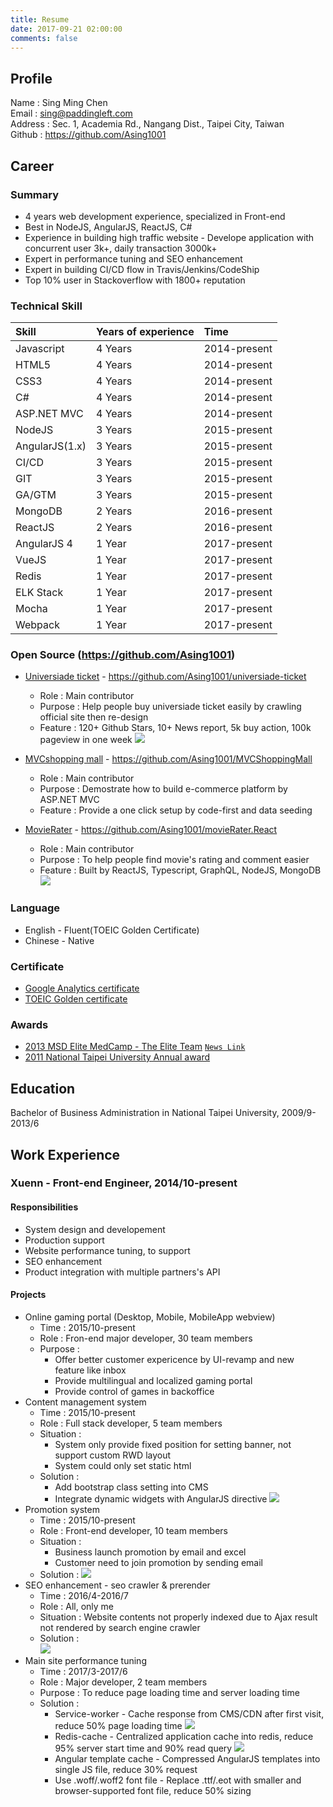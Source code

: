 ```yaml
---
title: Resume
date: 2017-09-21 02:00:00
comments: false
---
```


## Profile

Name : Sing Ming Chen  
Email : sing@paddingleft.com  
Address : Sec. 1, Academia Rd., Nangang Dist., Taipei City, Taiwan  
Github : https://github.com/Asing1001

## Career

### Summary

* 4 years web development experience, specialized in Front-end
* Best in NodeJS, AngularJS, ReactJS, C#
* Experience in building high traffic website - Develope application with concurrent user 3k+, daily transaction 3000k+
* Expert in performance tuning and SEO enhancement
* Expert in building CI/CD flow in Travis/Jenkins/CodeShip
* Top 10% user in Stackoverflow with 1800+ reputation

### Technical Skill

| Skill          | Years of experience | Time         |
| :------------- | :------------------ | :----------- |
| Javascript     | 4 Years             | 2014-present |
| HTML5          | 4 Years             | 2014-present |
| CSS3           | 4 Years             | 2014-present |
| C#             | 4 Years             | 2014-present |
| ASP.NET MVC    | 4 Years             | 2014-present |
| NodeJS         | 3 Years             | 2015-present |
| AngularJS(1.x) | 3 Years             | 2015-present |
| CI/CD          | 3 Years             | 2015-present |
| GIT            | 3 Years             | 2015-present |
| GA/GTM         | 3 Years             | 2015-present |
| MongoDB        | 2 Years             | 2016-present |
| ReactJS        | 2 Years             | 2016-present |
| AngularJS 4    | 1 Year              | 2017-present |
| VueJS          | 1 Year              | 2017-present |
| Redis          | 1 Year              | 2017-present |
| ELK Stack      | 1 Year              | 2017-present |
| Mocha          | 1 Year              | 2017-present |
| Webpack        | 1 Year              | 2017-present |

### Open Source (https://github.com/Asing1001)

* [Universiade ticket](http://ticket.mvrater.com/) - https://github.com/Asing1001/universiade-ticket
  * Role : Main contributor
  * Purpose : Help people buy universiade ticket easily by crawling official site then re-design
  * Feature : 120+ Github Stars, 10+ News report, 5k buy action, 100k pageview in one week
    ![](https://github.com/Asing1001/system-diagrams/blob/master/universiade-ticket.jpg?raw=true)

* [MVCshopping mall](http://wecarestore.azurewebsites.net/) -  https://github.com/Asing1001/MVCShoppingMall
  * Role : Main contributor
  * Purpose : Demostrate how to build e-commerce platform by ASP.NET MVC
  * Feature : Provide a one click setup by code-first and data seeding

* [MovieRater](https://www.mvrater.com/) - https://github.com/Asing1001/movieRater.React
  * Role : Main contributor
  * Purpose : To help people find movie's rating and comment easier
  * Feature : Built by ReactJS, Typescript, GraphQL, NodeJS, MongoDB
    ![](https://github.com/Asing1001/system-diagrams/blob/master/mvrater.jpg?raw=true)

### Language

* English - Fluent(TOEIC Golden Certificate)
* Chinese - Native

### Certificate

* [Google Analytics certificate](https://www.google.com/partners/?hl=zh-TW#i_profile;idtf=100241582365266596912)
* [TOEIC Golden certificate](https://goo.gl/photos/gGjX7pcqvkGqMoZB8)

### Awards

* [2013 MSD Elite MedCamp - The Elite Team](https://goo.gl/photos/kSca7Xf9csrJ2bsd8) [`News Link`](http://bit.ly/1B7iH4H)
* [2011 National Taipei University Annual award](https://goo.gl/photos/QtC9zUMR6qgHiVME7)

## Education

Bachelor of Business Administration in National Taipei University, 2009/9-2013/6

## Work Experience

### Xuenn - Front-end Engineer, 2014/10-present

#### Responsibilities

* System design and developement
* Production support
* Website performance tuning, to support
* SEO enhancement
* Product integration with multiple partners's API

#### Projects

* Online gaming portal (Desktop, Mobile, MobileApp webview)
  * Time : 2015/10-present
  * Role : Fron-end major developer, 30 team members  
  * Purpose :
    * Offer better customer expericence by UI-revamp and new feature like inbox
    * Provide multilingual and localized gaming portal
    * Provide control of games in backoffice
* Content management system
  * Time : 2015/10-present
  * Role : Full stack developer, 5 team members
  * Situation :
    * System only provide fixed position for setting banner, not support custom RWD layout
    * System could only set static html
  * Solution :
    * Add bootstrap class setting into CMS
    * Integrate dynamic widgets with AngularJS directive
    ![](https://github.com/Asing1001/system-diagrams/blob/master/CMS.jpg?raw=true)
* Promotion system
  * Time : 2015/10-present
  * Role : Front-end developer, 10 team members
  * Situation : 
    * Business launch promotion by email and excel
    * Customer need to join promotion by sending email
  * Solution : 
    ![](https://github.com/Asing1001/system-diagrams/blob/master/promotion-uml-uc.jpg?raw=true)
* SEO enhancement - seo crawler & prerender
  * Time : 2016/4-2016/7
  * Role : All, only me
  * Situation : Website contents not properly indexed due to Ajax result not rendered by search engine crawler
  * Solution :  
    ![](https://github.com/Asing1001/system-diagrams/blob/master/seo-crawler-prerender.jpg?raw=true)
* Main site performance tuning
  * Time : 2017/3-2017/6
  * Role : Major developer, 2 team members
  * Purpose : To reduce page loading time and server loading time
  * Solution :
    * Service-worker - Cache response from CMS/CDN after first visit, reduce 50% page loading time
    ![](https://raw.githubusercontent.com/Asing1001/system-diagrams/master/service-worker.jpg)
    * Redis-cache - Centralized application cache into redis, reduce 95% server start time and 90% read query
    ![](https://raw.githubusercontent.com/Asing1001/system-diagrams/master/centralized-cache.jpg)
    * Angular template cache - Compressed AngularJS templates into single JS file, reduce 30% request
    * Use .woff/.woff2 font file - Replace .ttf/.eot with smaller and browser-supported font file, reduce 50% sizing

